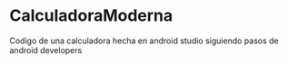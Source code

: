 # CalculadoraModerna
Codigo de una calculadora hecha en android studio siguiendo pasos de android developers
